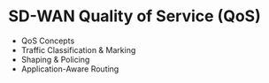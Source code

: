 # SD-WAN Quality of Service (QoS)

- QoS Concepts
- Traffic Classification & Marking
- Shaping & Policing
- Application-Aware Routing
